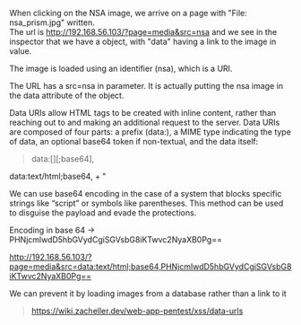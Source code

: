 When clicking on the NSA image, we arrive on a page with "File: nsa_prism.jpg" written.  
The url is http://192.168.56.103/?page=media&src=nsa and we see in the inspector that we have a <object> object, with "data" having a link to the image in value.  

The image is loaded using an identifier (nsa), which is a URI.

The URL has a src=nsa in parameter. It is actually putting the nsa image in the data attribute of the <object> object.

Data URIs allow HTML tags to be created with inline content, rather than reaching out to and making an additional request to the server.
Data URIs are composed of four parts: a prefix (data:), a MIME type indicating the type of data, an optional base64 token if non-textual, and the data itself:  
> data:[<mediatype>][;base64],<data>  

data:text/html;base64, + "<script>alert("Hello")</script>

We can use base64 encoding in the case of a system that blocks specific strings like “script” or symbols like parentheses. This method can be used to disguise the payload and evade the protections. 

Encoding <script>alert("Hello")</script> in base 64 -> PHNjcmlwdD5hbGVydCgiSGVsbG8iKTwvc2NyaXB0Pg==


http://192.168.56.103/?page=media&src=data:text/html;base64,PHNjcmlwdD5hbGVydCgiSGVsbG8iKTwvc2NyaXB0Pg==


We can prevent it by loading images from a database rather than a link to it

> https://wiki.zacheller.dev/web-app-pentest/xss/data-urls

<!-- 
https://www.acunetix.com/websitesecurity/cross-site-scripting/
https://www.invicti.com/blog/web-security/xss-filter-evasion/
https://www.acunetix.com/blog/web-security-zone/xss-filter-evasion-basics/ -->